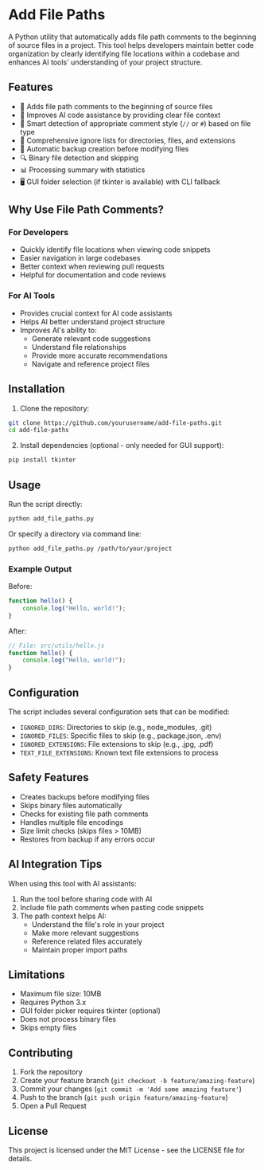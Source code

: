 # Add File Paths

A Python utility that automatically adds file path comments to the beginning of source files in a project. This tool helps developers maintain better code organization by clearly identifying file locations within a codebase and enhances AI tools' understanding of your project structure.

## Features

- 📝 Adds file path comments to the beginning of source files
- 🤖 Improves AI code assistance by providing clear file context
- 🎯 Smart detection of appropriate comment style (`//` or `#`) based on file type
- 🚫 Comprehensive ignore lists for directories, files, and extensions
- 💾 Automatic backup creation before modifying files
- 🔍 Binary file detection and skipping
- 📊 Processing summary with statistics
- 🖥️ GUI folder selection (if tkinter is available) with CLI fallback

## Why Use File Path Comments?

### For Developers
- Quickly identify file locations when viewing code snippets
- Easier navigation in large codebases
- Better context when reviewing pull requests
- Helpful for documentation and code reviews

### For AI Tools
- Provides crucial context for AI code assistants
- Helps AI better understand project structure
- Improves AI's ability to:
  - Generate relevant code suggestions
  - Understand file relationships
  - Provide more accurate recommendations
  - Navigate and reference project files

## Installation

1. Clone the repository:
```bash
git clone https://github.com/yourusername/add-file-paths.git
cd add-file-paths
```

2. Install dependencies (optional - only needed for GUI support):
```bash
pip install tkinter
```

## Usage

Run the script directly:
```bash
python add_file_paths.py
```

Or specify a directory via command line:
```bash
python add_file_paths.py /path/to/your/project
```

### Example Output

Before:
```javascript
function hello() {
    console.log("Hello, world!");
}
```

After:
```javascript
// File: src/utils/hello.js
function hello() {
    console.log("Hello, world!");
}
```

## Configuration

The script includes several configuration sets that can be modified:

- `IGNORED_DIRS`: Directories to skip (e.g., node_modules, .git)
- `IGNORED_FILES`: Specific files to skip (e.g., package.json, .env)
- `IGNORED_EXTENSIONS`: File extensions to skip (e.g., .jpg, .pdf)
- `TEXT_FILE_EXTENSIONS`: Known text file extensions to process

## Safety Features

- Creates backups before modifying files
- Skips binary files automatically
- Checks for existing file path comments
- Handles multiple file encodings
- Size limit checks (skips files > 10MB)
- Restores from backup if any errors occur

## AI Integration Tips

When using this tool with AI assistants:

1. Run the tool before sharing code with AI
2. Include file path comments when pasting code snippets
3. The path context helps AI:
   - Understand the file's role in your project
   - Make more relevant suggestions
   - Reference related files accurately
   - Maintain proper import paths

## Limitations

- Maximum file size: 10MB
- Requires Python 3.x
- GUI folder picker requires tkinter (optional)
- Does not process binary files
- Skips empty files

## Contributing

1. Fork the repository
2. Create your feature branch (`git checkout -b feature/amazing-feature`)
3. Commit your changes (`git commit -m 'Add some amazing feature'`)
4. Push to the branch (`git push origin feature/amazing-feature`)
5. Open a Pull Request

## License

This project is licensed under the MIT License - see the LICENSE file for details.
